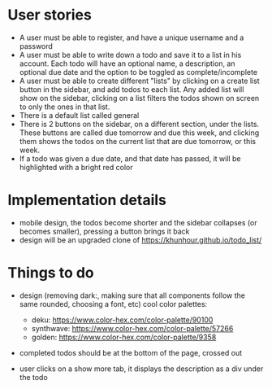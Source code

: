 # User stories

- A user must be able to register, and have a unique username and a password
- A user must be able to write down a todo and save it to a list in his account. Each todo will have an optional name, a description, an optional due date and the option to be toggled as complete/incomplete
- A user must be able to create different "lists" by clicking on a create list button in the sidebar, and add todos to each list. Any added list will show on the sidebar, clicking on a list filters the todos shown on screen to only the ones in that list.
- There is a default list called general
- There is 2 buttons on the sidebar, on a different section, under the lists. These buttons are called due tomorrow and due this week, and clicking them shows the todos on the current list that are due tomorrow, or this week.
- If a todo was given a due date, and that date has passed, it will be highlighted with a bright red color

# Implementation details

- mobile design, the todos become shorter and the sidebar collapses (or becomes smaller), pressing a button brings it back
- design will be an upgraded clone of https://khunhour.github.io/todo_list/

# Things to do

- design (removing dark:, making sure that all components follow the same rounded, choosing a font, etc) cool color palettes:

  - deku: https://www.color-hex.com/color-palette/90100
  - synthwave: https://www.color-hex.com/color-palette/57266
  - golden: https://www.color-hex.com/color-palette/9358

- completed todos should be at the bottom of the page, crossed out
- user clicks on a show more tab, it displays the description as a div under the todo

